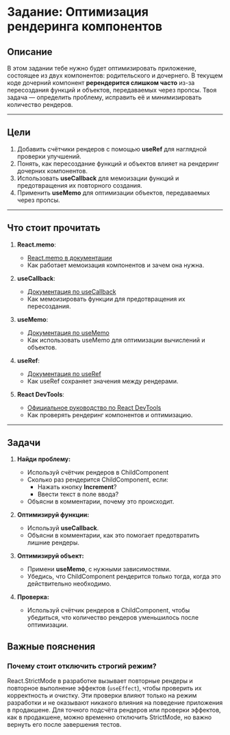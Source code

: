 # Задание: Оптимизация рендеринга компонентов

## Описание
В этом задании тебе нужно будет оптимизировать приложение, состоящее из двух компонентов: родительского и дочернего. В текущем коде дочерний компонент **ререндерится слишком часто** из-за пересоздания функций и объектов, передаваемых через пропсы. Твоя задача — определить проблему, исправить её и минимизировать количество рендеров.

---

## Цели
1. Добавить счётчики рендеров с помощью **useRef** для наглядной проверки улучшений.
2. Понять, как пересоздание функций и объектов влияет на рендеринг дочерних компонентов.
3. Использовать **useCallback** для мемоизации функций и предотвращения их повторного создания.
4. Применить **useMemo** для оптимизации объектов, передаваемых через пропсы.
 

---

## Что стоит прочитать
1. **React.memo**:
   - [React.memo в документации](https://react.dev/reference/react/memo)
   - Как работает мемоизация компонентов и зачем она нужна.
   
2. **useCallback**:
   - [Документация по useCallback](https://react.dev/reference/react/useCallback)
   - Как мемоизировать функции для предотвращения их пересоздания.

3. **useMemo**:
   - [Документация по useMemo](https://react.dev/reference/react/useMemo)
   - Как использовать useMemo для оптимизации вычислений и объектов.

4. **useRef**:
   - [Документация по useRef](https://react.dev/reference/react/useRef)
   - Как useRef сохраняет значения между рендерами.

5. **React DevTools**:
   - [Официальное руководство по React DevTools](https://react.dev/learn/react-developer-tools)
   - Как проверять рендеринг компонентов и оптимизацию.

---

## Задачи
1. **Найди проблему:**
   - Используй счётчик рендеров в ChildComponent
   - Сколько раз рендерится ChildComponent, если:
     - Нажать кнопку **Increment**?
     - Ввести текст в поле ввода?
   - Объясни в комментарии, почему это происходит.

3. **Оптимизируй функции:**
   - Используй **useCallback**.
   - Объясни в комментарии, как это помогает предотвратить лишние рендеры.

4. **Оптимизируй объект:**
   - Примени **useMemo**, с нужными зависимостями.
   - Убедись, что ChildComponent рендерится только тогда, когда это действительно необходимо.

5. **Проверка:**
   - Используй счётчик рендеров в ChildComponent, чтобы убедиться, что количество рендеров уменьшилось после оптимизации.

## Важные пояснения
### Почему стоит отключить строгий режим?
React.StrictMode в разработке вызывает повторные рендеры и повторное выполнение эффектов (`useEffect`), чтобы проверить их корректность и очистку. Эти проверки влияют только на режим разработки и не оказывают никакого влияния на поведение приложения в продакшене. Для точного подсчёта рендеров или проверки эффектов, как в продакшене, можно временно отключить StrictMode, но важно вернуть его после завершения тестов.

